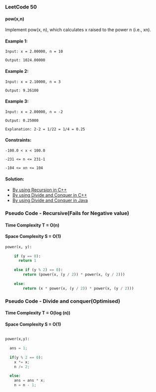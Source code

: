 ### LeetCode 50

#### pow(x,n)

Implement pow(x, n), which calculates x raised to the power n (i.e., xn).

#### Example 1:

```
Input: x = 2.00000, n = 10

Output: 1024.00000
```

#### Example 2:

``` 
Input: x = 2.10000, n = 3

Output: 9.26100
```
#### Example 3:

```
Input: x = 2.00000, n = -2

Output: 0.25000

Explanation: 2-2 = 1/22 = 1/4 = 0.25
``` 

#### Constraints:

```
-100.0 < x < 100.0

-231 <= n <= 231-1

-104 <= xn <= 104
```

#### Solution:

- [By using Recursion in C++](https://github.com/Ajay2521/Competitive-Programming/blob/main/Integer/pow(x%2Cn)/pow(x%2Cn)%20by%20Recursive.cpp)
- [By using Divide and Conquer in C++](https://github.com/Ajay2521/Competitive-Programming/blob/main/Integer/pow(x%2Cn)/pow(x%2Cn)%20by%20DivCon.cpp)
- [By using Divide and Conquer in Java](https://github.com/Ajay2521/Competitive-Programming/blob/main/Integer/pow(x%2Cn)/pow(x%2Cn)%20by%20DivCon.java)

### Pseudo Code - Recursive(Fails for Negative value)

#### Time Complexity T = O(n)

#### Space Complexity S = O(1)

```python
power(x, y):
 
    if (y == 0): 
      return 1
    
    else if (y % 2) == 0):
        return (power(x, (y / 2)) * power(x, (y / 2)))
    
    else:
        return (x * power(x, (y / 2)) * power(x, (y / 2)))
```

### Pseudo Code - Divide and conquer(Optimised)

#### Time Complexity T = O(log (n))

#### Space Complexity S = O(1)

```python

power(x,y):
  
  ans = 1;
  
  if(y % 2 == 0):
    x *= x;
    n /= 2;
  
  else:
    ans = ans * x;
    n = n - 1;
 
``` 
